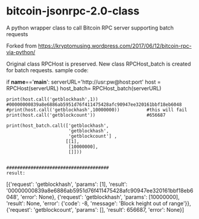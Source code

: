 # bitcoin-jsonrpc-2.0-class
A python wrapper class to call Bitcoin RPC server supporting batch requests

Forked from https://kryptomusing.wordpress.com/2017/06/12/bitcoin-rpc-via-python/

Original class RPCHost is preserved.
New class RPCHost_batch is created for batch requests.
sample code:


if __name__=='__main__':
    serverURL='http://usr:pw@host:port'
    host = RPCHost(serverURL)
    host_batch= RPCHost_batch(serverURL)
    
    print(host.call('getblockhash',1))                  #00000000839a8e6886ab5951d76f411475428afc90947ee320161bbf18eb6048
    #print(host.call('getblockhash',10000000))          #this will fail
    print(host.call('getblockcount'))                   #656687
    
    print(host_batch.call(['getblockhash',
                           'getblockhash',
                           'getblockcount'] ,
                          [[1],
                           [10000000],
                           []]))
                           
                           
    ######################################
    result:


[{'request': 'getblockhash', 'params': [1], 'result': '00000000839a8e6886ab5951d76f411475428afc90947ee320161bbf18eb6048', 'error': None}, 
{'request': 'getblockhash', 'params': [10000000], 'result': None, 'error': {'code': -8, 'message': 'Block height out of range'}}, 
{'request': 'getblockcount', 'params': [], 'result': 656687, 'error': None}]
